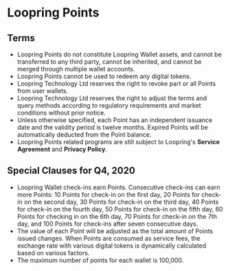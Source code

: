 # Loopring Points

## Terms

- Loopring Points do not constitute Loopring Wallet assets, and cannot be transferred to any third party, cannot be inherited, and cannot be merged through multiple wallet accounts.
- Loopring Points cannot be used to redeem any digital tokens.
- Loopring Technology Ltd reserves the right to revoke part or all Points from user wallets.
- Loopring Technology Ltd reserves the right to adjust the terms and query methods according to regulatory requirements and market conditions without prior notice.
- Unless otherwise specified, each Point has an independent issuance date and the validity period is twelve months. Expired Points will be automatically deducted from the Point balance.
- Loopring Points related programs are still subject to Loopring's **Service Agreement** and **Privacy Policy**.

## Special Clauses for Q4, 2020

- Loopring Wallet check-ins earn Points. Consecutive check-ins can earn more Points: 10 Points for check-in on the first day, 20 Points for check-in on the second day, 30 Points for check-in on the third day, 40 Points for check-in on the fourth day,  50 Points for check-in on the fifth day, 60 Points for checking in on the 6th day, 70 Points for check-in on the 7th day, and 100 Points for check-ins after seven consecutive days.
- The value of each Point will be adjusted as the total amount of Points issued changes. When Points are consumed as service fees, the exchange rate with various digital tokens is dynamically calculated based on various factors.
- The maximum number of points for each wallet is 100,000.